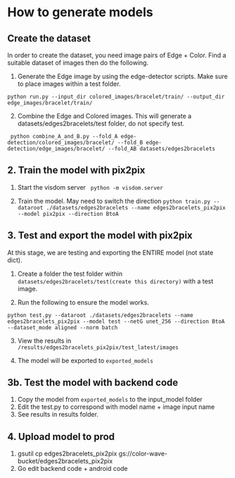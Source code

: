 # How to generate models

## Create the dataset

In order to create the dataset, you need image pairs of Edge + Color. Find a suitable dataset of images then do the following.

1. Generate the Edge image by using the edge-detector scripts. Make sure to place images within a test folder. 

```python run.py --input_dir colored_images/bracelet/train/ --output_dir edge_images/bracelet/train/```

2. Combine the Edge and Colored images. This will generate a datasets/edges2bracelets/test folder, do not specify test.

``` python combine_A_and_B.py --fold_A edge-detection/colored_images/bracelet/ --fold_B edge-detection/edge_images/bracelet/ --fold_AB datasets/edges2bracelets```


## 2. Train the model with pix2pix

1. Start the visdom server 
``` python -m visdom.server```

2. Train the model. May need to switch the direction
``` python train.py --dataroot ./datasets/edges2bracelets --name edges2bracelets_pix2pix --model pix2pix --direction BtoA ```

## 3. Test and export the model with pix2pix

At this stage, we are testing and exporting the ENTIRE model (not state dict). 

1. Create a folder the test folder within `datasets/edges2bracelets/test(create this directory)` with a test image.

2. Run the following to ensure the model works.

```python test.py --dataroot ./datasets/edges2bracelets --name edges2bracelets_pix2pix --model test --netG unet_256 --direction BtoA --dataset_mode aligned --norm batch```

3. View the results in  `/results/edges2bracelets_pix2pix/test_latest/images`

4. The model will be exported to `exported_models`

## 3b. Test the model with backend code

1. Copy the model from `exported_models` to the input_model folder
2. Edit the test.py to correspond with model name + image input name
3. See results in results folder.

## 4. Upload model to prod

1. gsutil cp edges2bracelets_pix2pix gs://color-wave-bucket/edges2bracelets_pix2pix
2. Go edit backend code + android code 
